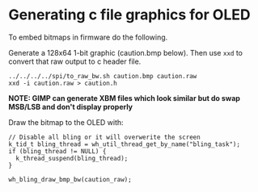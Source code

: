 # Generating c file graphics for OLED #

To embed bitmaps in firmware do the following.

Generate a 128x64 1-bit graphic (caution.bmp below). Then use `xxd` to convert that raw output to c header file.

```
../../../../spi/to_raw_bw.sh caution.bmp caution.raw
xxd -i caution.raw > caution.h
```

**NOTE: GIMP can generate XBM files which look similar but do swap MSB/LSB and don't display properly**

Draw the bitmap to the OLED with:
```
// Disable all bling or it will overwerite the screen
k_tid_t bling_thread = wh_util_thread_get_by_name("bling_task");
if (bling_thread != NULL) {
  k_thread_suspend(bling_thread);
}

wh_bling_draw_bmp_bw(caution_raw);
```

